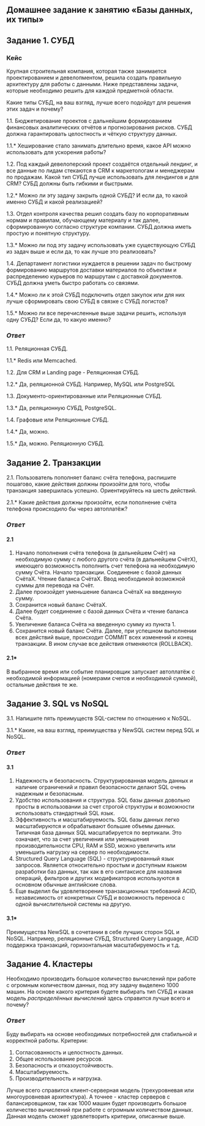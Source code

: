 ## Домашнее задание к занятию «Базы данных, их типы»
## Задание 1. СУБД
### Кейс
Крупная строительная компания, которая также занимается проектированием и девелопментом, решила создать правильную архитектуру для работы с данными. Ниже представлены задачи, которые необходимо решить для каждой предметной области.

Какие типы СУБД, на ваш взгляд, лучше всего подойдут для решения этих задач и почему?

1.1. Бюджетирование проектов с дальнейшим формированием финансовых аналитических отчётов и прогнозирования рисков. СУБД должна гарантировать целостность и чёткую структуру данных.

1.1.* Хеширование стало занимать длительно время, какое API можно использовать для ускорения работы?

1.2. Под каждый девелоперский проект создаётся отдельный лендинг, и все данные по лидам стекаются в CRM к маркетологам и менеджерам по продажам. Какой тип СУБД лучше использовать для лендингов и для CRM? СУБД должны быть гибкими и быстрыми.

1.2.* Можно ли эту задачу закрыть одной СУБД? И если да, то какой именно СУБД и какой реализацией?

1.3. Отдел контроля качества решил создать базу по корпоративным нормам и правилам, обучающему материалу и так далее, сформированную согласно структуре компании. СУБД должна иметь простую и понятную структуру.

1.3.* Можно ли под эту задачу использовать уже существующую СУБД из задач выше и если да, то как лучше это реализовать?

1.4. Департамент логистики нуждается в решении задач по быстрому формированию маршрутов доставки материалов по объектам и распределению курьеров по маршрутам с доставкой документов. СУБД должна уметь быстро работать со связями.

1.4.* Можно ли к этой СУБД подключить отдел закупок или для них лучше сформировать свою СУБД в связке с СУБД логистов?

1.5.* Можно ли все перечисленные выше задачи решить, используя одну СУБД? Если да, то какую именно?

### *Ответ*

1.1. Реляционная СУБД.

1.1.* Redis или Memcached.

1.2. Для CRM и Landing page - Реляционная СУБД.

1.2.* Да, реляционной СУБД. Например, MySQL или PostgreSQL

1.3. Документо-ориентированные или Реляционные СУБД.

1.3.* Да, реляционную СУБД, PostgreSQL.

1.4. Графовые или Реляционные СУБД.

1.4.* Да, можно.

1.5.* Да, можно. Реляционную СУБД.


## Задание 2. Транзакции
2.1. Пользователь пополняет баланс счёта телефона, распишите пошагово, какие действия должны произойти для того, чтобы транзакция завершилась успешно. Ориентируйтесь на шесть действий.

2.1.* Какие действия должны произойти, если пополнение счёта телефона происходило бы через автоплатёж?

### *Ответ*

#### 2.1 
1. Начало пополнения счёта телефона (в дальнейшем Счёт) на необходимую сумму с любого другого счёта (в дальнейшем СчётХ), имеющего возможность пополнить счет телефона на необходимую сумму Счёта. Начало транзакции. Соединение с базой данных СчётаХ. Чтение баланса СчётаХ. Ввод необходимой возможной суммы для перевода на Счёт.
2. Далее произойдет уменьшение баланса СчётаХ на введенную сумму.
3. Сохранится новый баланс СчётаХ.
4. Далее будет соединение с базой данных Счёта и чтение баланса Счёта.
5. Увеличение баланса Счёта на введенную сумму из пункта 1.
6. Сохранится новый баланс Счёта. Далее, при успешном выполнении всех действий выше, происходит COMMIT всех изменений и конец транзакции. В ином случае все действия отменяются (ROLLBACK).

#### 2.1*
В выбранное время или событие планировщик запускает автоплатёж с необходимой информацией (номерами счетов и необходимой суммой), остальные действия те же.

## Задание 3. SQL vs NoSQL
3.1. Напишите пять преимуществ SQL-систем по отношению к NoSQL.

3.1.* Какие, на ваш взгляд, преимущества у NewSQL систем перед SQL и NoSQL.

### *Ответ*
#### 3.1
1. Надежность и безопасность. Структурированная модель данных и наличие ограничений и правил безопасности делают SQL очень надежным и безопасным.
2. Удобство использования и структура. SQL базы данных довольно просты в использовании за счет строгой структуры и возможности использовать стандартный SQL язык.
3. Эффективность и масштабируемость. SQL базы данных легко масштабируются и обрабатывают большие объемы данных. Типичная база данных SQL масштабируется по вертикали. Это означает, что за счет увеличения или уменьшения производительности CPU, RAM и SSD, можно увеличить или уменьшить нагрузку на сервер по необходимости.
4. Structured Query Language (SQL) - структурированный язык запросов. Является относительно простым и доступным языком разработки баз данных, так как в его синтаксисе для названия операций, фильтров и других модификаторов используются в основном обычные английские слова.
5. Еще выделил бы удовлетворение транзакционных требований ACID, независимость от конкретных СУБД и возможность переноса с одной вычислительной системы на другую.

#### 3.1*
Преимущества NewSQL в сочетании в себе лучших сторон SQL и NoSQL. Например, реляционные СУБД, Structured Query Language, ACID поддержка транзакций, горизонтальная масштабируемость и т.д.

## Задание 4. Кластеры
Необходимо производить большое количество вычислений при работе с огромным количеством данных, под эту задачу выделено 1000 машин.
На основе какого критерия будете выбирать тип СУБД и какая модель *распределённых вычислений* здесь справится лучше всего и почему?

### *Ответ*
Буду выбирать на основе необходимых потребностей для стабильной и корректной работы. Критерии:

1. Согласованность и целостность данных.
2. Общее использование ресурсов.
3. Безопасность и отказоустойчивость.
4. Масштабируемость.
5. Производительность и нагрузка.

Лучше всего справится клиент-серверная модель (трехуровневая или многоуровневая архитектура). А точнее - кластер серверов с балансировщиком, так как 1000 машин будет производить большое количество вычислений при работе с огромным количеством данных. Данная модель сможет удовлетворить критерии, описанные выше.

